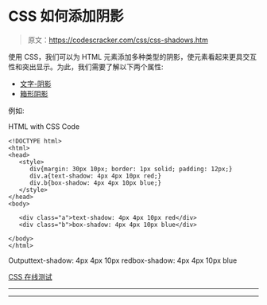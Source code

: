 # CSS 如何添加阴影

> 原文：<https://codescracker.com/css/css-shadows.htm>

使用 CSS，我们可以为 HTML 元素添加多种类型的阴影，使元素看起来更具交互性和突出显示。为此，我们需要了解以下两个属性:

*   [文字-阴影](/css/css-text-shadow.htm)
*   [箱形阴影](/css/css-box-shadow.htm)

例如:

HTML with CSS Code

```
<!DOCTYPE html>
<html>
<head>
   <style>
      div{margin: 30px 10px; border: 1px solid; padding: 12px;}
      div.a{text-shadow: 4px 4px 10px red;}
      div.b{box-shadow: 4px 4px 10px blue;}
   </style>
</head>
<body>

   <div class="a">text-shadow: 4px 4px 10px red</div>
   <div class="b">box-shadow: 4px 4px 10px blue</div>

</body>
</html>
```

Outputtext-shadow: 4px 4px 10px redbox-shadow: 4px 4px 10px blue

[CSS 在线测试](/exam/showtest.php?subid=5)

* * *

* * *